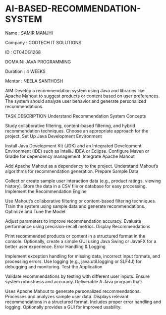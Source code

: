 # AI-BASED-RECOMMENDATION-SYSTEM
Name : SAMIR MANJHI

Company : CODTECH IT SOLUTIONS

ID : CT04DG1268

DOMAIN: JAVA PROGRAMMING

Duration : 4 WEEKS

Mentor : NEELA SANTHOSH

AIM
Develop a recommendation system using Java and libraries like Apache Mahout to suggest products or content based on user preferences. The system should analyze user behavior and generate personalized recommendations.

TASK DESCRIPTION
Understand Recommendation System Concepts

Study collaborative filtering, content-based filtering, and hybrid recommendation techniques.
Choose an appropriate approach for the project.
Set Up Java Development Environment

Install Java Development Kit (JDK) and an Integrated Development Environment (IDE) such as IntelliJ IDEA or Eclipse.
Configure Maven or Gradle for dependency management.
Integrate Apache Mahout

Add Apache Mahout as a dependency to the project.
Understand Mahout’s algorithms for recommendation generation.
Prepare Sample Data

Collect or create sample user interaction data (e.g., product ratings, viewing history).
Store the data in a CSV file or database for easy processing.
Implement the Recommendation Engine

Use Mahout’s collaborative filtering or content-based filtering techniques.
Train the system using sample data and generate recommendations.
Optimize and Tune the Model

Adjust parameters to improve recommendation accuracy.
Evaluate performance using precision-recall metrics.
Display Recommendations

Print recommended products or content in a structured format in the console.
Optionally, create a simple GUI using Java Swing or JavaFX for a better user experience.
Error Handling & Logging

Implement exception handling for missing data, incorrect input formats, and processing errors.
Use logging (e.g., java.util.logging or SLF4J) for debugging and monitoring.
Test the Application

Validate recommendations by testing with different user inputs.
Ensure system robustness and accuracy.
Deliverable
A Java program that:

Uses Apache Mahout to generate personalized recommendations.
Processes and analyzes sample user data.
Displays relevant recommendations in a structured format.
Includes proper error handling and logging.
Optionally provides a GUI for improved usability.
